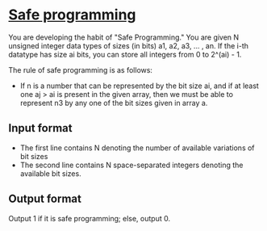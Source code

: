 # [Safe programming][link]

You are developing the habit of "Safe Programming." You are given N unsigned integer data types of sizes (in bits) a1, a2, a3, ... , an. If the i-th datatype has size ai bits, you can store all integers from 0 to 2^(ai) - 1.

The rule of safe programming is as follows:

- If n is a number that can be represented by the bit size ai, and if at least one aj > ai is present in the given array, then we must be able to represent n3 by any one of the bit sizes given in array a.

## Input format

- The first line contains N denoting the number of available variations of bit sizes
- The second line contains N space-separated integers denoting the available bit sizes.

## Output format

Output 1 if it is safe programming; else, output 0.

[link]: https://www.hackerearth.com/practice/algorithms/greedy/basics-of-greedy-algorithms/practice-problems/algorithm/safe-programming-d5cf9331/
